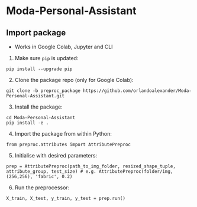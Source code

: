 # Moda-Personal-Assistant

## Import package

- Works in Google Colab, Jupyter and CLI

1. Make sure `pip` is updated:
```
pip install --upgrade pip
```
2. Clone the package repo (only for Google Colab):
```
git clone -b preproc_package https://github.com/orlandoalexander/Moda-Personal-Assistant.git
```
3. Install the package: 
```
cd Moda-Personal-Assistant
pip install -e .
```
4. Import the package from within Python:
```
from preproc.attributes import AttributePreproc
```
5. Initialise with desired parameters:
```
prep = AttributePreproc(path_to_img_folder, resized_shape_tuple, attribute_group, test_size) # e.g. AttributePreproc(folder/img, (256,256), 'fabric', 0.2)
```
6. Run the preprocessor:
```
X_train, X_test, y_train, y_test = prep.run()
```
